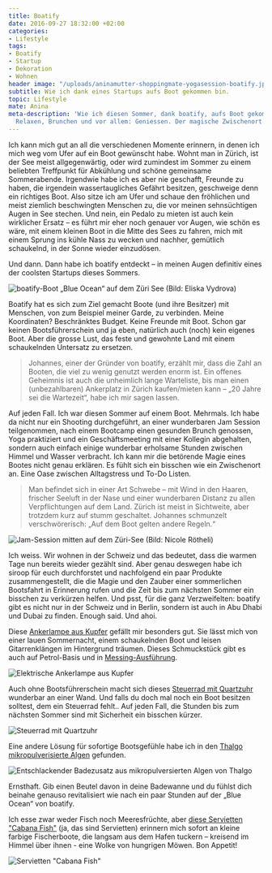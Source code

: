 ```yaml
---
title: Boatify
date: 2016-09-27 18:32:00 +02:00
categories:
- Lifestyle
tags:
- Boatify
- Startup
- Dekoration
- Wohnen
header image: "/uploads/aninamutter-shoppingmate-yogasession-boatify.jpg"
subtitle: Wie ich dank eines Startups aufs Boot gekommen bin.
topic: Lifestyle
mate: Anina
meta-description: 'Wie ich diesen Sommer, dank boatify, aufs Boot gekommen bin. Yoga,
  Relaxen, Brunchen und vor allem: Geniessen. Der magische Zwischenort.'
---
```


Ich kann mich gut an all die verschiedenen Momente erinnern, in denen ich mich weg vom Ufer auf ein Boot gewünscht habe. Wohnt man in Zürich, ist der See meist allgegenwärtig, oder wird zumindest im Sommer zu einem beliebten Treffpunkt für Abkühlung und schöne gemeinsame Sommerabende. Irgendwie habe ich es aber nie geschafft, Freunde zu haben, die irgendein wassertaugliches Gefährt besitzen, geschweige denn ein richtiges Boot. Also sitze ich am Ufer und schaue den fröhlichen und meist ziemlich beschwingten Menschen zu, die vor meinen sehnsüchtigen Augen in See stechen. Und nein, ein Pedalo zu mieten ist auch kein wirklicher Ersatz – es führt mir eher noch genauer vor Augen, wie schön es wäre, mit einem kleinen Boot in die Mitte des Sees zu fahren, mich mit einem Sprung ins kühle Nass zu wecken und nachher, gemütlich schaukelnd, in der Sonne wieder einzudösen.


Und dann. Dann habe ich boatify entdeckt – in meinen Augen definitiv eines der coolsten Startups dieses Sommers.

![boatify-Boot „Blue Ocean“ auf dem Züri See (Bild: Eliska Vydrova)](/uploads/boatup-20.jpg)

Boatify hat es sich zum Ziel gemacht Boote (und ihre Besitzer) mit Menschen, von zum Beispiel meiner Garde, zu verbinden. Meine Koordinaten? Beschränktes Budget. Keine Freunde mit Boot. Schon gar keinen Bootsführerschein und ja eben, natürlich auch (noch) kein eigenes Boot. Aber die grosse Lust, das feste und gewohnte Land mit einem schaukelnden Untersatz zu ersetzen.

> Johannes, einer der Gründer von boatify, erzählt mir, dass die Zahl an Booten, die viel zu wenig genutzt werden enorm ist. Ein offenes Geheimnis ist auch die unheimlich lange Warteliste, bis man einen (unbezahlbaren) Ankerplatz in Zürich kaufen/mieten kann – „20 Jahre sei die Wartezeit“, habe ich mir sagen lassen.

Auf jeden Fall. Ich war diesen Sommer auf einem Boot. Mehrmals. Ich habe da nicht nur ein Shooting durchgeführt, an einer wunderbaren Jam Session teilgenommen, nach einem Bootcamp einen gesunden Brunch genossen, Yoga praktiziert und ein Geschäftsmeeting mit einer Kollegin abgehalten, sondern auch einfach einige wunderbar erholsame Stunden zwischen Himmel und Wasser verbracht. Ich kann mir die betörende Magie eines Bootes nicht genau erklären. Es fühlt sich ein bisschen wie ein Zwischenort an. Eine Oase zwischen Alltagstress und To-Do Listen. 

> Man befindet sich in einer Art Schwebe – mit Wind in den Haaren, frischer Seeluft in der Nase und einer wunderbaren Distanz zu allen Verpflichtungen auf dem Land. Zürich ist meist in Sichtweite, aber trotzdem kurz auf stumm geschaltet. Johannes schmunzelt verschwörerisch: „Auf dem Boot gelten andere Regeln.“

![Jam-Session mitten auf dem Züri-See (Bild: Nicole Rötheli)](/uploads/aninamutter-shoppingmate-jamsession.jpg)

Ich weiss. Wir wohnen in der Schweiz und das bedeutet, dass die warmen Tage nun bereits wieder gezählt sind. Aber genau deswegen habe ich siroop für euch durchforstet und nachfolgend ein paar Produkte zusammengestellt, die die Magie und den Zauber einer sommerlichen Bootsfahrt in Erinnerung rufen und die Zeit bis zum nächsten Sommer ein bisschen zu verkürzen helfen. Und psst, für die ganz Verzweifelten: boatify gibt es nicht nur in der Schweiz und in Berlin, sondern ist auch in Abu Dhabi und Dubai zu finden. Enough said. Und ahoi.

Diese [Ankerlampe aus Kupfer](https://siroop.ch/sport-freizeit/wassersport/bootsausruestung/ankerlampe-elektrisch-kupfer-242284?utm_source=smates&utm_medium=editorial&utm_campaign=smates_q416_anina&utm_content=ankerlampe) gefällt mir besonders gut. Sie lässt mich von einer lauen Sommernacht, einem schaukelnden Boot und leisen Gitarrenklängen im Hintergrund träumen. Dieses Schmuckstück gibt es auch auf Petrol-Basis und in [Messing-Ausführung](https://siroop.ch/sport-freizeit/wassersport/bootsausruestung/ankerlampe-elektrisch-messing-242259?utm_source=smates&utm_medium=editorial&utm_campaign=smates_q416_anina&utm_content=ankerlampemessing).

![Elektrische Ankerlampe aus Kupfer](https://cdn.siroop.ch/media/images/sized/6eeec4204850a015eeaf0b3754e12acd.400x400.jpg)


Auch ohne Bootsführerschein macht sich dieses [Steuerrad mit Quartzuhr](https://siroop.ch/sport-freizeit/wassersport/bootsausruestung/steuerrad-mit-quartzuhr-242292?utm_source=smates&utm_medium=editorial&utm_campaign=smates_q416_anina&utm_content=steuerrad) wunderbar an einer Wand. Und falls du doch mal noch ein Boot besitzen solltest, dem ein Steuerrad fehlt..
Auf jeden Fall, die Stunden bis zum nächsten Sommer sind mit Sicherheit ein bisschen kürzer.

![Steuerrad mit Quartzuhr](https://cdn.siroop.ch/media/images/sized/82d084c155a8c59f7c14e71d660f0723.400x400.jpg)


Eine andere Lösung für sofortige Bootsgefühle habe ich in den [Thalgo mikropulverisierte Algen](https://siroop.ch/schoenheit-gesundheit/gesundheit-drogerie/massage-entspannung/thalgo-mikropulverisierte-algen-61735?utm_source=smates&utm_medium=editorial&utm_campaign=smates_q416_anina&utm_content=badezusatzalgen) gefunden. 


![Entschlackender Badezusatz aus mikropulversierten Algen von Thalgo](https://cdn.siroop.ch/media/images/sized/b774dc7a7e0b07f50e271ae4964f6700.400x400.jpg)


Ernsthaft. Gib einen Beutel davon in deine Badewanne und du fühlst dich beinahe genauso revitalisiert wie nach ein paar Stunden auf der „Blue Ocean“ von boatify.

Ich esse zwar weder Fisch noch Meeresfrüchte, aber [diese Servietten "Cabana Fish"](https://siroop.ch/wohnen-haushalt/gedeckter-tisch/servietten/servietten-cabana-fish-495479?utm_source=smates&utm_medium=editorial&utm_campaign=smates_q416_anina&utm_content=servietten) (ja, das sind Servietten) erinnern mich sofort an kleine farbige Fischerboote, die langsam aus dem Hafen tuckern – kreisend im Himmel über ihnen - eine Wolke von hungrigen Möwen. Bon Appetit!


![Servietten "Cabana Fish"](https://cdn.siroop.ch/media/images/sized/95024ee562892874f7be1187f51fb647.400x400.jpg)